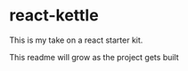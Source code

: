 # react-kettle

This is my take on a react starter kit.

This readme will grow as the project gets built
